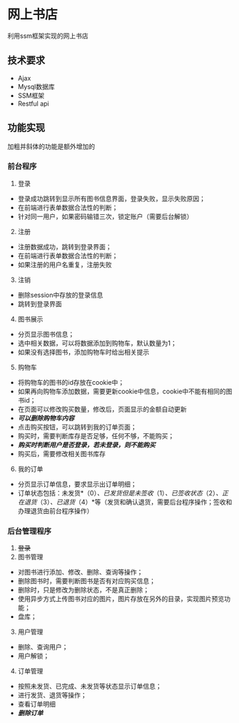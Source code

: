 # 网上书店
利用ssm框架实现的网上书店

   

## 技术要求
* Ajax
* Mysql数据库
* SSM框架
* Restful api

## 功能实现
加粗并斜体的功能是额外增加的
### 前台程序
1. 登录
* 登录成功跳转到显示所有图书信息界面，登录失败，显示失败原因；
* 在前端进行表单数据合法性的判断；
* 针对同一用户，如果密码输错三次，锁定账户（需要后台解锁）
2. 注册
* 注册数据成功，跳转到登录界面；
* 在前端进行表单数据合法性的判断；
* 如果注册的用户名重复，注册失败
3. 注销
* 删除session中存放的登录信息
* 跳转到登录界面
4. 图书展示
* 分页显示图书信息；
* 选中相关数据，可以将数据添加到购物车，默认数量为1；
* 如果没有选择图书，添加购物车时给出相关提示
5. 购物车
* 将购物车的图书的id存放在cookie中；
* 如果再向购物车添加数据，需要更新cookie中信息，cookie中不能有相同的图书id；
* 在页面可以修改购买数量，修改后，页面显示的金额自动更新
* **_可以删除购物车内容_**
* 点击购买按钮，可以跳转到我的订单页面；
* 购买时，需要判断库存是否足够，任何不够，不能购买；
* **_购买时判断用户是否登录，若未登录，则不能购买_**
* 购买后，需要修改相关图书库存
6. 我的订单
* 分页显示订单信息，要求显示出订单明细；
* 订单状态包括：未发货*（0）*、已发货但是未签收*（1）*、已签收状态*（2）*、正在退货*（3）*、已退货*（4）*等（发货和确认退货，需要后台程序操作；签收和办理退货由前台程序操作）
	

### 后台管理程序
1. ~~登录~~
2. 图书管理
* 对图书进行添加、修改、删除、查询等操作；
* 删除图书时，需要判断图书是否有对应购买信息；
* 删除时，只是修改为删除状态，不是真正删除；
* 使用异步方式上传图书对应的图片，图片存放在另外的目录，实现图片预览功能；
* 盘库；
3. 用户管理
* 删除、查询用户；
* 用户解锁；
4. 订单管理
* 按照未发货、已完成、未发货等状态显示订单信息；
* 进行发货、退货等操作；
* 查看订单明细
* **_删除订单_**

